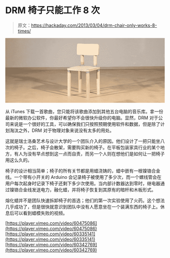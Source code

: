 # DRM 椅子只能工作 8 次

> 原文：<https://hackaday.com/2013/03/04/drm-chair-only-works-8-times/>

![chair](img/cf7725f21d925140eae92946ea1c1998.png)

从 iTunes 下载一首歌曲，您只能将该歌曲添加到其他五台电脑的音乐库。拿一份最新的微软办公软件，你最好希望你不会很快升级你的电脑。显然，DRM 对于公司来说是一个很好的工具，可以确保我们只按照预期使用软件和数据，但是除了计划淘汰之外，DRM 对于物理对象来说没有太多的用处。

这就是瑞士洛桑艺术与设计大学的一个团队介入的原因。他们设计了一把只能坐八次的椅子。之后，椅子会散架，需要购买新的椅子。在平板包装家具行业的某个地方，有人为没有早点想到这一点而自责，而另一个人则在想他们是如何让一把椅子用这么久的。

椅子的设计相当简单；椅子的所有关节都是用蜡浇铸的，蜡中嵌有一根镍铬合金线。一个带有小开关的 Arduino 会记录椅子被使用了多少次，而一个螺线管会在用户每次起身时记录下椅子还剩下多少次使用。当内部计数器达到零时，继电器通过镍铬合金线发送电力，融化蜡，并将椅子恢复到其原有的暗杆和木板形式。

熔化蜡并不是团队快速拆卸椅子的首选；他们的第一次实验使用了火药。这个想法几乎成功了，但是很快就意识到团队中没有人愿意坐在一个装满东西的椅子上。休息后可以看到蜡模失败的视频。

[https://player.vimeo.com/video/60475086](https://player.vimeo.com/video/60475086)[https://player.vimeo.com/video/60335141](https://player.vimeo.com/video/60335141)[https://player.vimeo.com/video/60342769](https://player.vimeo.com/video/60342769)
